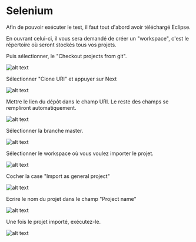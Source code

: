 # Selenium

Afin de pouvoir exécuter le test, il faut tout d'abord avoir téléchargé Eclipse. 

En ouvrant celui-ci, il vous sera demandé de créer un "workspace", c'est le répertoire où seront stockés tous vos projets.

Puis sélectionner, le "Checkout projects from git".

![alt text](https://github.com/ammani94/Selenium/blob/master/img/1.png)

Sélectionner "Clone URI" et appuyer sur Next

![alt text](https://github.com/ammani94/Selenium/blob/master/img/2.png)

Mettre le lien du dépôt dans le champ URI. Le reste des champs se rempliront automatiquement.

![alt text](https://github.com/ammani94/Selenium/blob/master/img/3.png)

Sélectionner la branche master.

![alt text](https://github.com/ammani94/Selenium/blob/master/img/4.png)

Sélectionner le workspace où vous voulez importer le projet.

![alt text](https://github.com/ammani94/Selenium/blob/master/img/5.png)

Cocher la case "Import as general project"

![alt text](https://github.com/ammani94/Selenium/blob/master/img/6.png)

Ecrire le nom du projet dans le champ "Project name"

![alt text](https://github.com/ammani94/Selenium/blob/master/img/7.png)

Une fois le projet importé, exécutez-le.

![alt text](https://github.com/ammani94/Selenium/blob/master/img/8.png)
